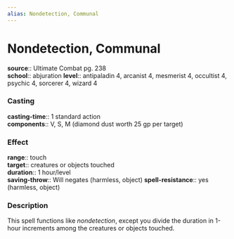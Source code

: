 ```yaml
---
alias: Nondetection, Communal
---
```


# Nondetection, Communal 

**source**:: Ultimate Combat pg. 238  
**school**:: abjuration
**level**:: antipaladin 4, arcanist 4, mesmerist 4, occultist 4, psychic 4, sorcerer 4, wizard 4

### Casting 

**casting-time**:: 1 standard action  
**components**:: V, S, M (diamond dust worth 25 gp per target)

### Effect 

**range**:: touch  
**target**:: creatures or objects touched  
**duration**:: 1 hour/level  
**saving-throw**:: Will negates (harmless, object)
**spell-resistance**:: yes (harmless, object)

### Description 

This spell functions like *nondetection*, except you divide the duration in 1-hour increments among the creatures or objects touched.
